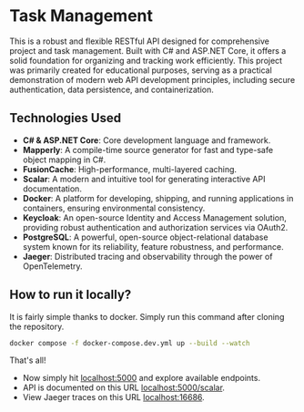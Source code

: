 # Task Management

This is a robust and flexible RESTful API designed for comprehensive project and task management. Built with C# and ASP.NET Core, it offers a solid foundation for organizing and tracking work efficiently. This project was primarily created for educational purposes, serving as a practical demonstration of modern web API development principles, including secure authentication, data persistence, and containerization.

## Technologies Used

- **C# & ASP\.NET Core**: Core development language and framework.
- **Mapperly**: A compile-time source generator for fast and type-safe object mapping in C#.
- **FusionCache**: High-performance, multi-layered caching.
- **Scalar**: A modern and intuitive tool for generating interactive API documentation.
- **Docker**: A platform for developing, shipping, and running applications in containers, ensuring environmental consistency.
- **Keycloak**: An open-source Identity and Access Management solution, providing robust authentication and authorization services via OAuth2.
- **PostgreSQL**: A powerful, open-source object-relational database system known for its reliability, feature robustness, and performance.
- **Jaeger**: Distributed tracing and observability through the power of OpenTelemetry.

## How to run it locally?

It is fairly simple thanks to docker. Simply run this command after cloning the repository.

```sh
docker compose -f docker-compose.dev.yml up --build --watch
```

That's all!

- Now simply hit [localhost:5000](http://localhost:5000) and explore available endpoints.
- API is documented on this URL [localhost:5000/scalar](http://localhost:5000/scalar).
- View Jaeger traces on this URL [localhost:16686](http://localhost:16686).

